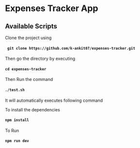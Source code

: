 # Expenses Tracker App

## Available Scripts
Clone the project using
#### ` git clone https://github.com/k-ankit07/expenses-tracker.git`

Then go the directory by executing
#### `cd expenses-tracker`

Then Run the command
#### `./test.sh`

It will automatically executes following command

To install the dependencies
#### `npm install` 

To Run 
#### `npm run dev`


